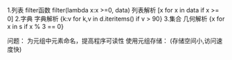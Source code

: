 1.列表 filter函数 filter(lambda x:x >=0, data)
        列表解析  [x for x in data if x >= 0]
2.字典 字典解析   {k:v for k,v in d.iteritems() if v > 90}
3.集合 几何解析   {x for x in s if x % 3 == 0}


问题： 为元组中元素命名，提高程序可读性
使用元组存储： (存储空间小,访问速度快)